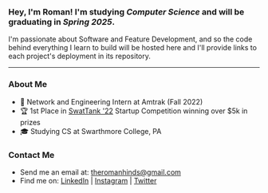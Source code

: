 ### Hey, I'm Roman! I'm studying ***Computer Science*** and will be graduating in ***Spring 2025***.

I'm passionate about Software and Feature Development, and so the code behind everything I learn to build will be hosted here and I'll provide links to each project's deployment in its repository.

--- 

### About Me

- 🚄 Network and Engineering Intern at Amtrak (Fall 2022)
- 🏆 1st Place in [SwatTank '22](https://www.swarthmore.edu/news-events/watch-roman-hinds-%E2%80%9925-and-te%E2%80%99john-chapman-%E2%80%9923-take-first-annual-swattank-competition) Startup Competition winning over $5k in prizes
- 🎓 Studying CS at Swarthmore College, PA

### Contact Me
- Send me an email at: theromanhinds@gmail.com
- Find me on: [LinkedIn](https://www.linkedin.com/in/romanhinds/) | [Instagram](https://www.instagram.com/roman.hinds/) | [Twitter](https://twitter.com/theromanhinds)

